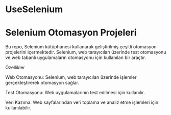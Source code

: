 # UseSelenium
# Selenium Otomasyon Projeleri

Bu repo, Selenium kütüphanesi kullanarak geliştirilmiş çeşitli otomasyon projelerini içermektedir. Selenium, web tarayıcıları üzerinde test otomasyonu ve web tabanlı uygulamaların otomasyonu için kullanılan bir araçtır.

Özellikler

Web Otomasyonu: Selenium, web tarayıcıları üzerinde işlemler gerçekleştirerek otomasyon sağlar.

Test Otomasyonu: Web uygulamalarının test edilmesi için kullanılır.

Veri Kazıma: Web sayfalarından veri toplama ve analiz etme işlemleri için kullanılabilir.
